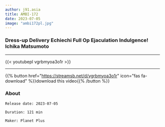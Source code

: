```yaml
---
author: j91.asia
title: AMBI-172
date: 2023-07-05
image: "ambi172pl.jpg"
---
```


### Dress-up Delivery Echiechi Full Op Ejaculation Indulgence! Ichika Matsumoto
___

{{< youtubepl vgrbmyoa3o1r >}}
___

{{% button href="https://streamsb.net/d/vgrbmyoa3o1r" icon="fas fa-download" %}}download this video{{% /button %}}
### About

`Release date: 2023-07-05`

`Duration: 121 min`

`Maker:	Planet Plus`
